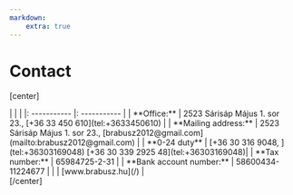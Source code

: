 ```yaml
---
markdown:
    extra: true
---
```

# **Contact**

[center]
<div markdown="1" class="title5">
| | |
|: ----------- |: ----------- |
| **Office:** | 	2523 Sárisáp Május 1. sor 23., [+36 33 450 610](tel:+3633450610) |
| **Mailing address:** | 2523 Sárisáp Május 1. sor 23.,  [brabusz2012@gmail.com](mailto:brabusz2012@gmail.com) |
| **0-24 duty** | [+36 30 316 9048,   ](tel:+36303169048) [+36 30 339 2925 48](tel:+36303169048)|
| **Tax number:** | 	65984725-2-31 |
| **Bank account number:** | 	58600434-11224677 |
| | [www.brabusz.hu](/) |
</div>
</div>
[/center]

